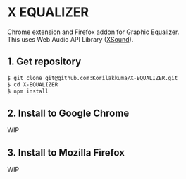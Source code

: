 X EQUALIZER
=========

Chrome extension and Firefox addon for Graphic Equalizer.  
This uses Web Audio API Library ([XSound](https://github.com/Korilakkuma/XSound)).

## 1. Get repository

```bash
$ git clone git@github.com:Korilakkuma/X-EQUALIZER.git
$ cd X-EQUALIZER
$ npm install
```

## 2. Install to Google Chrome

WIP

## 3. Install to Mozilla Firefox

WIP

